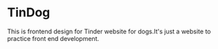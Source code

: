 # TinDog
This is frontend design for Tinder website for dogs.It's just a website to practice front end development.
